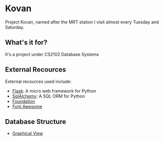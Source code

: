 Kovan
=====

Project Kovan, named after the MRT station I visit almost every Tuesday and Saturday.


## What's it for?
It's a project under CS2102 Database Systems

## External Recources
External recources used include:
* [Flask](http://flask.pocoo.org/): A micro web framework for Python
* [SqlAlchemy](http://www.sqlalchemy.org/): A SQL ORM for Python
* [Foundation](http://foundation.zurb.com/)
* [Font Awesome](http://fortawesome.github.io/Font-Awesome/)

## Database Structure
* [Graphical View](http://ondras.zarovi.cz/sql/demo/?keyword=abbey-manage)

